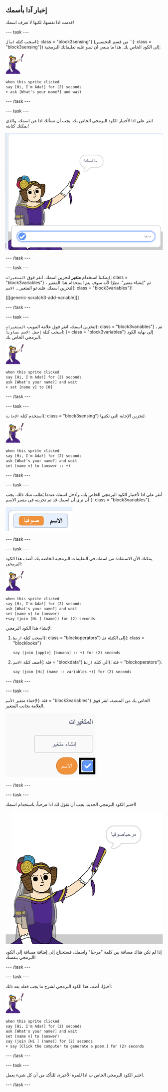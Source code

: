 ## إخبار آدا بأسمك

قدمت ادا نفسها، لكنها لا تعرف اسمك!

\--- task \---

اسحب كتلة `اسأل`{: class = "block3sensing"} (من قسم التحسس ``{: class = "block3sensing"}) إلى الكود الخاص بك. هذا ما ينبغي ان تبدو عليه تعليماتك البرمجية:

![كائن ادا](images/ada-sprite.png)

```blocks3
when this sprite clicked
say [Hi, I'm Ada!] for (2) seconds
+ ask [What's your name?] and wait
```

\--- /task \---

\--- task \---

انقر على ادا لأختبار الكود البرمجي الخاص بك. يجب أن تسألك ادا عن اسمك، والذي يمكنك كتابته!

![كائن ادا يسأل ما هو اسمك](images/poetry-input.png)

\--- /task \---

\--- task \---

يمكننا استخدام **متغير** لتخزين اسمك. انقر فوق `المتغيرات`{: class = "block3variables"} ، ثم "إنشاء متغير". نظرًا لأنه سوف يتم استخدام هذا المتغير لتخزين اسمك، فلندعو المتغير... `الاسم`{: class = "block3variables"}!

[[[generic-scratch3-add-variable]]]

\--- /task \---

\--- task \---

لتخزين اسمك، انقر فوق علامة التبويب `المتغيرات`{: class = "block3variables"} ، ثم اسحب كتلة `إجعل الاسم مساوياً`: {= class = "block3variables"} إلى نهاية الكود البرمجي الخاص بك.

![كائن ادا](images/ada-sprite.png)

```blocks3
when this sprite clicked
say [Hi, I'm Ada!] for (2) seconds
ask [What's your name?] and wait
+ set [name v] to [0]
```

\--- /task \---

\--- task \---

استخدم كتلة `الإجابة`{: class = "block3sensing"} لتخزين الإجابة التي تكتبها.

![كائن ادا](images/ada-sprite.png)

```blocks3
when this sprite clicked
say [Hi, I'm Ada!] for (2) seconds
ask [What's your name?] and wait
set [name v] to (answer :: +)
```

\--- /task \---

\--- task \---

أنقر على ادا لأختبار الكود البرمجي الخاص بك، وأدخل اسمك عندما يُطلب منك ذلك. يجب أن ترى أن اسمك قد تم تخزينه في متغير الاسم `{`: class = "block3variables"}.

![لقطة الشاشة](images/poetry-name-test.png)

\--- /task \---

\--- task \---

يمكنك الآن الاستفادة من اسمك في التعليمات البرمجية الخاصة بك. أضف هذا الكود البرمجي:

![كائن ادا](images/ada-sprite.png)

```blocks3
when this sprite clicked
say [Hi, I'm Ada!] for (2) seconds
ask [What's your name?] and wait
set [name v] to (answer)
+say (join [Hi ] (name)) for (2) seconds 
```

لإنشاء هذا الكود البرمجي:

1. اسحب كتلة `اربط`{: class = "blockoperators"} إلى الكتلة `قل`{: class = "blocklooks"}
    
    ```blocks3
    say (join [apple] [banana] :: +) for (2) seconds
    ```

2. اضف كتلة `الاسم`{: فئة = "blockdata"} الى كتلة `اربط`{: فئة = "blockoperators"}.
    
    ```blocks3
    say (join [Hi] (name :: variables +)) for (2) seconds
    ```

\--- /task \---

\--- task \---

لإخفاء متغير `الأسم`{: فئة = "block3variables"} الخاص بك من المنصة، انقر فوق العلامة بجانب المتغير.

![متغير الاسم](images/poetry-tick-annotated.png)

\--- /task \---

\--- task \---

اختبر الكود البرمجي الجديد. يجب أن تقول لك ادا مرحباً، باستخدام اسمك!

![لقطة الشاشة](images/poetry-name-test2.png)

إذا لم تكن هناك مسافة بين كلمة "مرحبا" واسمك، فستحتاج إلى إضافة مسافة إلى الكود البرمجي بنفسك!

\--- /task \---

\--- task \---

أخيرًا، أضف هذا الكود البرمجي لشرح ما يجب فعله بعد ذلك:

![كائن ادا](images/ada-sprite.png)

```blocks3
when this sprite clicked
say [Hi, I'm Ada!] for (2) seconds
ask [What's your name?] and wait
set [name v] to (answer)
say (join [Hi ] (name)) for (2) seconds 
+ say [Click the computer to generate a poem.] for (2) seconds 
```

\--- /task \---

\--- task \---

اختبر الكود البرمجي الخاص ب ادا للمرة الأخيرة، للتأكد من أن كل شيء يعمل.

\--- /task \---